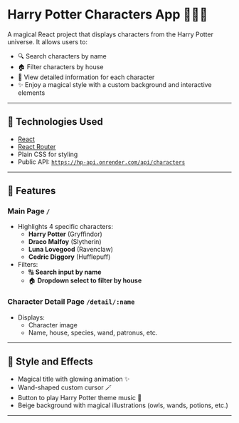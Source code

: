 # Harry Potter Characters App 🧙‍♂️✨

A magical React project that displays characters from the Harry Potter universe. It allows users to:

- 🔍 Search characters by name  
- 🏠 Filter characters by house  
- 📖 View detailed information for each character  
- ✨ Enjoy a magical style with a custom background and interactive elements  

---

## 🧩 Technologies Used

- [React](https://reactjs.org/)
- [React Router](https://reactrouter.com/)
- Plain CSS for styling
- Public API: [`https://hp-api.onrender.com/api/characters`](https://hp-api.onrender.com/api/characters)

---

## 🧪 Features

### Main Page `/`

- Highlights 4 specific characters:
  - **Harry Potter** (Gryffindor)
  - **Draco Malfoy** (Slytherin)
  - **Luna Lovegood** (Ravenclaw)
  - **Cedric Diggory** (Hufflepuff)
- Filters:
  - 🔠 **Search input by name**
  - 🏠 **Dropdown select to filter by house**

### Character Detail Page `/detail/:name`

- Displays:
  - Character image
  - Name, house, species, wand, patronus, etc.

---

## 🎨 Style and Effects

- Magical title with glowing animation ✨
- Wand-shaped custom cursor 🪄
- Button to play Harry Potter theme music 🎵
- Beige background with magical illustrations (owls, wands, potions, etc.)

---


